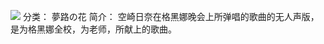 ![](//static.kivo.wiki/images/music/cover/OLpur9R9I2Qxy6snM82TgXIzJboYgqVD.jpg)
分类： 夢路の花
简介：
空崎日奈在格黑娜晚会上所弹唱的歌曲的无人声版，是为格黑娜全校，为老师，所献上的歌曲。
